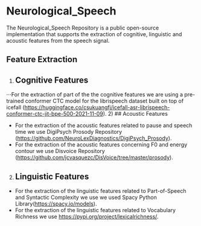 # Neurological_Speech

The Neurological_Speech Repository is a public open-source implementation that supports the extraction of cognitive, linguistic and acoustic features from the speech signal.
 
## Feature Extraction 

1) ## Cognitive Features
⋅⋅⋅For the extraction of part of the the cognitive features we are using a pre-trained conformer CTC model for the librispeech dataset built on top of icefall (https://huggingface.co/csukuangfj/icefall-asr-librispeech-conformer-ctc-jit-bpe-500-2021-11-09). 
2) ## Acoustic Features
* For the extraction of the acoustic features related to pause and speech time we use DigiPsych Prosody Repository (<https://github.com/NeuroLexDiagnostics/DigiPsych_Prosody>).
* For the extraction of the acoustic features concerning F0 and energy contour we use Disvoice Repository (<https://github.com/jcvasquezc/DisVoice/tree/master/prosody>).
2) ## Linguistic Features
* For the extraction of the linguistic features related to Part-of-Speech and Syntactic Complexity we use we used Spacy
Python Library(<https://spacy.io/models>).
* For the extraction of the linguistic features related to Vocabulary Richness we use 
<https://pypi.org/project/lexicalrichness/>. 
